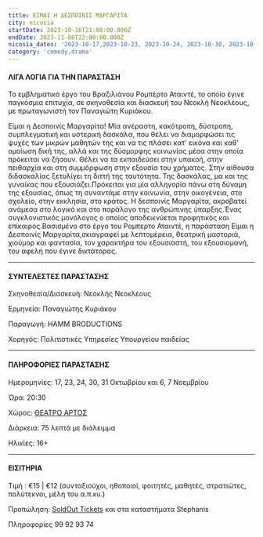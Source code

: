 ```yaml
---
title: ΕΙΜΑΙ Η ΔΕΣΠΟΙΝΙΣ ΜΑΡΓΑΡΙΤΑ
city: nicosia
startDate: 2023-10-16T21:00:00.000Z
endDate: 2023-11-06T22:00:00.000Z
nicosia_dates: '2023-10-17,2023-10-23, 2023-10-24, 2023-10-30, 2023-10-31, 2023-11-6,2023-11-7'
category: 'comedy,drama'
---
```


#### ΛΙΓΑ ΛΟΓΙΑ ΓΙΑ ΤΗΝ ΠΑΡΑΣΤΑΣΗ

Το εμβληματικό	έργο του Βραζιλιάνου	Ρομπέρτο	Αταιντέ,	το οποίο έγινε παγκόσμια επιτυχία, σε σκηνοθεσία και διασκευή του Νεοκλή Νεοκλέους, με πρωταγωνιστή	τον Παναγιώτη Κυριάκου.

Είμαι η Δεσποινίς Μαργαρίτα! Μία ανέραστη, κακότροπη, δύστροπη, συμπλεγματική και υστερική δασκάλα, που θέλει να διαμορφώσει τις ψυχές των μικρών μαθητών της και να τις πλάσει κατ’ εικόνα και καθ’ ομοίωση δική της, αλλά και της δύσμορφης κοινωνίας μέσα στην οποία πρόκειται	να ζήσουν.	Θέλει να τα εκπαιδεύσει	στην υπακοή,	στην πειθαρχία και στη συμμόρφωση στην εξουσία του χρήματος. Στην αίθουσα διδασκαλίας ξετυλίγει τη διττή της ταυτότητα. Της δασκάλας, μα και της γυναίκας που εξουσιάζει.Πρόκειται για μία αλληγορία πάνω στη δύναμη της εξουσίας, όπως τη συναντάμε στην κοινωνία,	στην οικογένεια,	στο σχολείο,	στην εκκλησία,	στο κράτος.	Η δεσποινίς Μαργαρίτα, ακροβατεί ανάμεσα στο λογικό και στο παράλογο της ανθρώπινης ύπαρξης.Ένας συγκλονιστικός	μονόλογος	ο οποίος αποδεικνύεται	προφητικός	και επίκαιρος.Βασισμένο στο έργο του Ρομπερτο Αταιντέ, η παράσταση Είμαι η Δεσποινίς Μαργαρίτα,σκιαγραφεί με λεπτομέρεια, θεατρική μαστοριά, χιούμορ και φαντασία, τον χαρακτήρα του εξουσιαστή, του εξουσιομανή, του αφελή που έγινε δικτάτορας.

***

#### ΣΥΝΤΕΛΕΣΤΕΣ ΠΑΡΑΣΤΑΣΗΣ

Σκηνοθεσία/Διασκευή: Νεοκλής Νεοκλέους

Ερμηνεία: Παναγιώτης Κυριάκου

Παραγωγή:	HAMM BRODUCTIONS

Χορηγός: Πολιτιστικές Υπηρεσίες Υπουργείου παιδείας

***

#### ΠΛΗΡΟΦΟΡΙΕΣ ΠΑΡΑΣΤΑΣΗΣ

Ημερομηνίες: 17, 23, 24, 30, 31 Οκτωβρίου και 6, 7 Νοεμβρίου

Ώρα: 20:30

Χώρος: [ΘΕΑΤΡΟ ΑΡΤΟΣ](https://www.google.com/maps/place/ARTos+House/@35.1606783,33.3460651,17z/data=!3m1!4b1!4m6!3m5!1s0x14de19f8d10d524d:0x1135d5ca6ffc0c9a!8m2!3d35.160674!4d33.350936!16s%2Fg%2F1tfv7bzq?entry=ttu)

Διάρκεια: 75 λεπτά με διάλειμμα

Ηλικίες: 16+

***

#### ΕΙΣΙΤΗΡΙΑ

Τιμή : €15 | €12 (συνταξιούχοι, ηθοποιοί, φοιτητές, μαθητές, στρατιώτες, πολύτεκνοι, μέλη του α.π.κυ.)

Προπώληση: 	[SoldOut	Tickets](https://www.soldoutticketbox.com/eimai-i-despoinis-margarita-2023/?lang=el) και στα καταστήματα	Stephanis

Πληροφορίες 99 92 93 74

